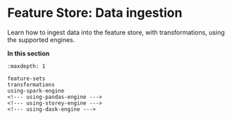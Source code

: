 # Feature Store:  Data ingestion

Learn how to ingest data into the feature store, with transformations, using the supported engines.

**In this section**
```{toctree}
:maxdepth: 1

feature-sets
transformations
using-spark-engine
<!--- using-pandas-engine --->
<!--- using-storey-engine --->
<!--- using-dask-engine --->
```
